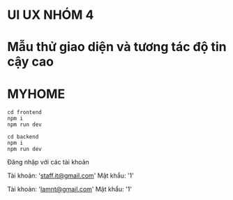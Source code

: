 # UI UX NHÓM 4

# Mẫu thử giao diện và tương tác độ tin cậy cao

# MYHOME

```
cd frontend
npm i
npm run dev
```

```
cd backend
npm i
npm run dev
```

Đăng nhập với các tài khoản

Tài khoản: 'staff.it@gmail.com'
Mật khẩu: '1'

Tài khoản: 'lamnt@gmail.com'
Mật khẩu: '1'
